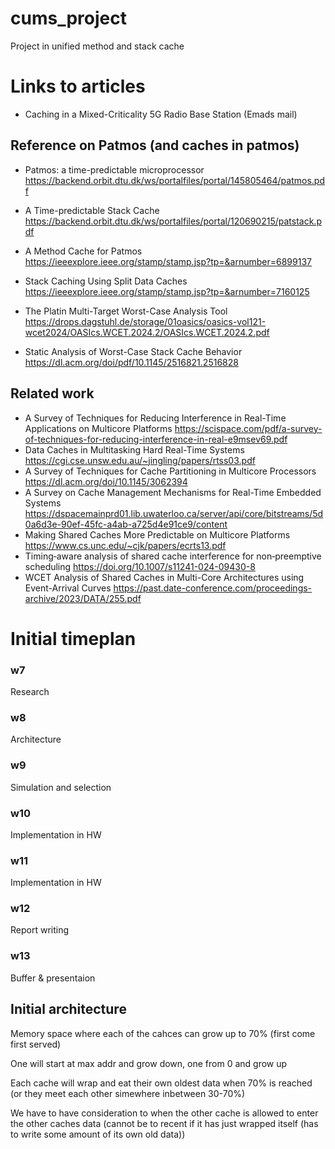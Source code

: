 # cums_project
Project in unified method and stack cache

# Links to articles
- Caching in a Mixed-Criticality 5G Radio Base Station (Emads mail)

## Reference on Patmos (and caches in patmos)

- Patmos: a time-predictable microprocessor https://backend.orbit.dtu.dk/ws/portalfiles/portal/145805464/patmos.pdf
- A Time-predictable Stack Cache https://backend.orbit.dtu.dk/ws/portalfiles/portal/120690215/patstack.pdf
- A Method Cache for Patmos https://ieeexplore.ieee.org/stamp/stamp.jsp?tp=&arnumber=6899137
- Stack Caching Using Split Data Caches https://ieeexplore.ieee.org/stamp/stamp.jsp?tp=&arnumber=7160125

- The Platin Multi-Target Worst-Case Analysis Tool https://drops.dagstuhl.de/storage/01oasics/oasics-vol121-wcet2024/OASIcs.WCET.2024.2/OASIcs.WCET.2024.2.pdf 
- Static Analysis of Worst-Case Stack Cache Behavior https://dl.acm.org/doi/pdf/10.1145/2516821.2516828

## Related work
- A Survey of Techniques for Reducing Interference in Real-Time Applications on Multicore Platforms https://scispace.com/pdf/a-survey-of-techniques-for-reducing-interference-in-real-e9msev69.pdf
- Data Caches in Multitasking Hard Real-Time Systems https://cgi.cse.unsw.edu.au/~jingling/papers/rtss03.pdf
- A Survey of Techniques for Cache Partitioning in Multicore Processors https://dl.acm.org/doi/10.1145/3062394
- A Survey on Cache Management Mechanisms for Real-Time Embedded Systems https://dspacemainprd01.lib.uwaterloo.ca/server/api/core/bitstreams/5d0a6d3e-90ef-45fc-a4ab-a725d4e91ce9/content
- Making Shared Caches More Predictable on Multicore Platforms https://www.cs.unc.edu/~cjk/papers/ecrts13.pdf
- Timing‑aware analysis of shared cache interference for non‑preemptive scheduling https://doi.org/10.1007/s11241-024-09430-8
- WCET Analysis of Shared Caches in Multi-Core Architectures using Event-Arrival Curves https://past.date-conference.com/proceedings-archive/2023/DATA/255.pdf

# Initial timeplan
### w7
Research

### w8
Architecture

### w9
Simulation and selection 

###  w10
Implementation in HW

### w11
Implementation in HW 

### w12
Report writing

### w13
Buffer & presentaion

## Initial architecture
Memory space where each of the cahces can grow up to 70% (first come first served)

One will start at max addr and grow down, one from 0 and grow up

Each cache will wrap and eat their own oldest data when 70% is reached (or they meet each other simewhere inbetween 30-70%)

We have to have consideration to when the other cache is allowed to enter the other caches data (cannot be to recent if it has just wrapped itself (has to write some amount of its own old data))


